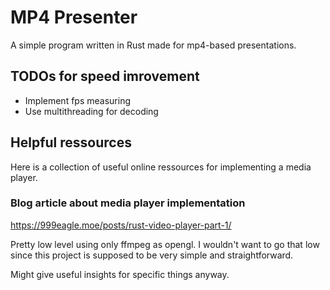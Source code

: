 # MP4 Presenter

A simple program written in Rust made for mp4-based presentations.

## TODOs for speed imrovement

- Implement fps measuring
- Use multithreading for decoding

## Helpful ressources

Here is a collection of useful online ressources for implementing a media player.

### Blog article about media player implementation

<https://999eagle.moe/posts/rust-video-player-part-1/>

Pretty low level using only ffmpeg as opengl. I wouldn't want to go that low since
this project is supposed to be very simple and straightforward.

Might give useful insights for specific things anyway.
